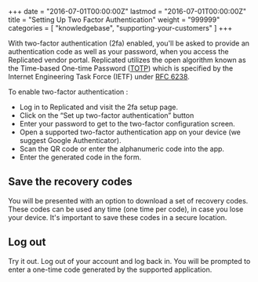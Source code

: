 +++
date = "2016-07-01T00:00:00Z"
lastmod = "2016-07-01T00:00:00Z"
title = "Setting Up Two Factor Authentication"
weight = "999999"
categories = [ "knowledgebase", "supporting-your-customers" ]
+++

With two-factor authentication (2fa) enabled, you'll be asked to provide an authentication code as 
well as your password, when you access the Replicated vendor portal. Replicated utilizes the open 
algorithm known as the Time-based One-time Password 
([TOTP](https://en.wikipedia.org/wiki/Time-based_One-time_Password_Algorithm)) which is specified by 
the Internet Engineering Task Force (IETF) under [RFC 6238](https://tools.ietf.org/html/rfc6238).

To enable two-factor authentication :

- Log in to Replicated and visit the 2fa setup page.
- Click on the “Set up two-factor authentication” button
- Enter your password to get to the two-factor configuration screen.
- Open a supported two-factor authentication app on your device (we suggest Google Authenticator).
- Scan the QR code or enter the alphanumeric code into the app.
- Enter the generated code in the form.

## Save the recovery codes

You will be presented with an option to download a set of recovery codes. These codes can be used any 
time (one time per code), in case you lose your device. It's important to save these codes in a secure 
location.

## Log out

Try it out. Log out of your account and log back in. You will be prompted to enter a one-time code 
generated by the supported application.